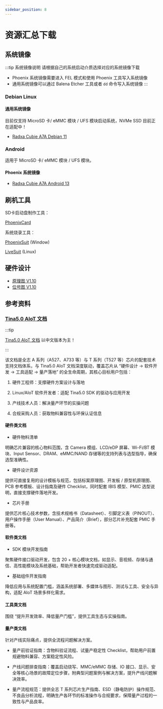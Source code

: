 ```yaml
---
sidebar_position: 8
---
```


# 资源汇总下载

## 系统镜像

:::tip 系统镜像说明
请根据自己的系统启动介质选择对应的系统镜像下载

- Phoenix 系统镜像需要进入 FEL 模式和使用 Phoenix 工具写入系统镜像
- 通用系统镜像可以通过 Balena Etcher 工具或者 `dd` 命令写入系统镜像
  :::

### Debian Linux

#### 通用系统镜像

目前仅支持 MicroSD 卡/ eMMC 模块 / UFS 模块启动系统，NVMe SSD 目前正在适配中！

- [Radxa Cubie A7A Debian 11](https://github.com/radxa-build/radxa-cubie-a7a/releases/download/rsdk-b1/radxa-cubie-a7a_bullseye_kde_b1.output_512.img.xz)

### Android

适用于 MicroSD 卡/ eMMC 模块 / UFS 模块。

#### Phoenix 系统镜像

- [Radxa Cubie A7A Android 13](https://github.com/radxa/allwinner-android-manifests/releases/download/A733-Android13-20250814/a733_android13_radxa_a7a_20250814_uart0.zip)

## 刷机工具

SD卡启动盘制作工具：

[PhoenixCard](https://dl.radxa.com/tools/windows/PhoenixCard_V4.3.1.zip)

系统烧录工具：

[PhoenixSuit](https://dl.radxa.com/tools/windows/PhoenixSuit_V2.0.4.zip) (Window)

[LiveSuit](https://dl.radxa.com/tools/linux/LiveSuit_Linux_V3.0.8.zip) (Linux)

## 硬件设计

- [原理图 V1.10](https://dl.radxa.com/cubie/a7a/docs/hw/radxa_cubie_a7a_v1.10_schematic.pdf)
- [位号图 V1.10](https://dl.radxa.com/cubie/a7a/docs/hw/radxa_cubie_a7a_v1.10_Components_Placement_map.pdf)

## 参考资料

### [Tina5.0 AIoT 文档](https://gitlab.com/tina5.0_aiot/product/docs/)

:::tip

[Tina5.0 AIoT 文档](https://gitlab.com/tina5.0_aiot/product/docs/) 以中文版本为主！

:::

该文档是全志 A 系列（A527、A733 等）与 T 系列（T527 等）芯片的配套技术支持文档体系，与 Tina5.0 AIoT 文档深度联动，覆盖芯片从 “硬件设计 → 软件开发 → 工具适配 → 量产落地” 的全生命周期，其核心目标用户包括：

1. 硬件工程师：支撑硬件方案设计与落地

2. Linux/AIoT 软件开发者：适配 Tina5.0 SDK 的驱动与应用开发

3. 产线技术人员：解决量产环节的实操问题

4. 合规采购人员：获取物料兼容性与环保认证信息

#### 硬件类文档

- 硬件物料清单

明确芯片兼容的核心物料范围，含 Camera 模组、LCD/eDP 屏幕、Wi-Fi/BT 模块、Input Sensor、DRAM、eMMC/NAND 存储等的支持列表与选型指导，确保选型准确性。

- 硬件设计资源

提供可直接复用的设计模板与规范，包括标案原理图、开发板 / 原型机原理图、PCB 参考模板、设计指南及硬件 Checklist，同时配套 IBIS 模型、PMIC 选型说明，直接支撑硬件落地开发。

- 芯片手册

提供芯片核心技术参数，含技术规格书（Datasheet）、引脚定义表（PINOUT）、用户操作手册（User Manual）、产品简介（Brief），部分芯片补充配套 PMIC 手册等。

#### 软件类文档

- SDK 模块开发指南

聚焦硬件接口驱动开发，包含 20 + 核心模块文档，如显示、音视频、存储与通信、高性能模块及系统基础，帮助开发者快速完成驱动适配。

- 基础组件开发指南

降低应用与系统配置门槛，涵盖系统部署、多媒体与图形、测试与工具、安全与异构，适配 AIoT 场景多样化需求。

#### 工具类文档

围绕 “提升开发效率、降低量产门槛”，提供工具生态与实操指南。

#### 量产类文档

针对产线实际痛点，提供全流程问题解决方案。

- 量产前验证指南：含物料验证流程、试量产稳定性 Checklist，帮助用户前置规避物料兼容、方案稳定性风险。

- 产线问题排查指南：覆盖启动烧写、MMC/eMMC 存储、IO 接口、显示、安全等核心场景的故障定位步骤，附典型问题案例与解决方案，提升产线问题解决效率。

- 量产流程规范：提供全志 T 系列芯片生产指南、ESD（静电防护）操作规范、不良品分析流程，明确生产各环节的标准操作与合规要求，保障量产过程的一致性与产品良率。
